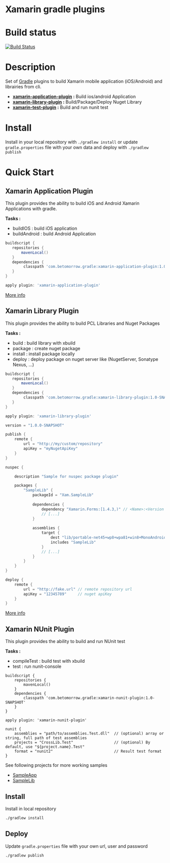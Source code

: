 Xamarin gradle plugins
==========

# Build status

[![Build Status](https://travis-ci.org/oliviergauthier/xam-gradle-plugins.svg?branch=master)](https://travis-ci.org/oliviergauthier/xam-gradle-plugins)

# Description

Set of [Gradle](https://gradle.org/) plugins to build Xamarin mobile application (iOS/Android) and librairies from cli.

* **[xamarin-application-plugin](#xamarin-application-plugin) :** Build ios/android Application
* **[xamarin-library-plugin](#xamarin-library-plugin) :** Build/Package/Deploy Nuget Library
* **[xamarin-test-plugin](#xamarin-nunit-plugin) :** Build and run nunit test

# Install
Install in your local repository with `./gradlew install` or update `gradle.properties` file with your own data and deploy with `./gradlew publish` 


# Quick Start

## Xamarin Application Plugin 

This plugin provides the ability to build iOS and Android Xamarin Applications with gradle.


**Tasks :**
- buildIOS : build iOS application
- buildAndroid : build Android Application

```groovy
buildscript {
   repositories {
       mavenLocal()
   }
   dependencies {
        classpath 'com.betomorrow.gradle:xamarin-application-plugin:1.0-SNAPSHOT'
   }
}

apply plugin: 'xamarin-application-plugin'
```

[More info](/docs/Application.md)

## Xamarin Library Plugin 

This plugin provides the ability to build PCL Libraries and Nuget Packages

**Tasks :**
- build : build library with xbuild
- package : create nuget package
- install : install package locally
- deploy : deploy package on nuget server like (NugetServer, Sonatype Nexus, ...)

```groovy
buildscript {
   repositories {
       mavenLocal()
   }
   dependencies {
        classpath 'com.betomorrow.gradle:xamarin-library-plugin:1.0-SNAPSHOT'
   }
}

apply plugin: 'xamarin-library-plugin'

version = "1.0.0-SNAPSHOT"

publish {
    remote {
        url = "http://my/custom/repository"
        apiKey = "myNugetApiKey"
    }
}

nuspec {

    description "Sample for nuspec package plugin"

    packages {
        "SampleLib" {
            packageId = "Xam.SampleLib"
            
            dependencies {
                dependency "Xamarin.Forms:[1.4.3,)" // <Name>:<Version Restriction>
                // [...]
            }
                        
            assemblies {
                target {
                    dest "lib/portable-net45+wp8+wpa81+win8+MonoAndroid10+MonoTouch10+Xamarin.iOS10"
                    includes "SampleLib"
                }
                // [...]
            }
        }
    }
}

deploy {
    remote {
        url = "http://fake.url" // remote repository url
        apiKey = "12345789"     // nuget apiKey
    }
}

```

[More info](/docs/Library.md)

## Xamarin NUnit Plugin 

This plugin provides the ability to build and run NUnit test

**Tasks :**
- compileTest : build test with xbuild
- test : run nunit-console

```
buildscript {
    repositories {
        mavenLocal()
    }
    dependencies {
        classpath 'com.betomorrow.gradle:xamarin-nunit-plugin:1.0-SNAPSHOT'
    }
}

apply plugin: 'xamarin-nunit-plugin'

nunit {
    assemblies = "path/to/assemblies.Test.dll"  // (optional) array or string, full path of test assemblies
    projects = "CrossLib.Test"                  // (optional) By default, use "${project.name}.Test"
    format = "nunit2"                           // Result test format
}

```

See following projects for more working samples
- [SampleApp](https://github.com/oliviergauthier/xam-gradle-plugins-sample-app)
- [SampleLib](https://github.com/oliviergauthier/xam-gradle-plugins-sample-lib)

## Install
Install in local repository 
```bash
./gradlew install
```

## Deploy
Update `gradle.properties` file with your own url, user and password 
```bash
./gradlew publish
```

